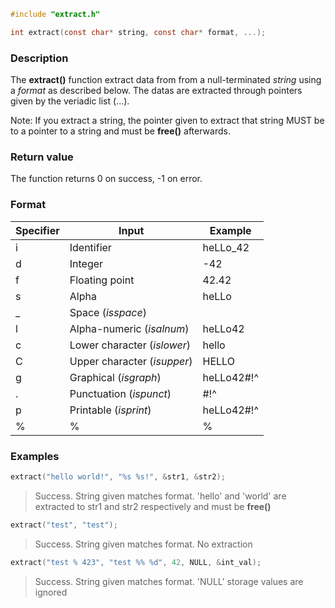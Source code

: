 ```c
#include "extract.h"

int extract(const char* string, const char* format, ...);
```

### Description

The __extract()__ function extract data from from a null-terminated _string_ using a _format_ as described below.
The datas are extracted through pointers given by the veriadic list (...).

Note: If you extract a string, the pointer given to extract that string MUST be to a pointer to a string and must be __free()__ afterwards.

### Return value

The function returns 0 on success, -1 on error.

### Format

Specifier | Input | Example
------------ | ------------- | -------------
i | Identifier | heLLo_42
d | Integer | -42
f | Floating point | 42.42
s | Alpha | heLLo
\_ | Space (_isspace_) |
l | Alpha-numeric (_isalnum_) | heLLo42
c | Lower character (_islower_) | hello
C | Upper character (_isupper_) | HELLO
g | Graphical (_isgraph_) | heLLo42#!^
. | Punctuation (_ispunct_) | #!^
p | Printable (_isprint_) | heLLo42#!^
% | % | %

### Examples

```c
extract("hello world!", "%s %s!", &str1, &str2);
```
> Success. String given matches format. 'hello' and 'world' are extracted to str1 and str2 respectively and must be **free()**

```c
extract("test", "test");
```
> Success. String given matches format. No extraction

```c
extract("test % 423", "test %% %d", 42, NULL, &int_val);
```
> Success. String given matches format. 'NULL' storage values are ignored